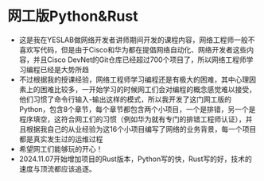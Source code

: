 # 网工版Python&Rust
* 这是我在YESLAB做网络开发者讲师期间开发的课程内容，网络工程师一般不喜欢写代码，但是由于Cisco和华为都在提倡网络自动化、网络开发者这些内容，并且Cisco DevNet的Git仓库已经超过700个项目了，所以网络工程师学习编程已经是大势所趋
* 不过根据我的授课经验，网络工程师学习编程还是有极大的困难，其中心理因素上的困难比较多，一开始学习的时候网工们会对编程的概念感觉难以接受，他们习惯了命令行输入-输出这样的模式，所以我开发了这门网工版的Python，包含8个章节，每个章节都包含两个小项目，一个是排错，另一个是程序填空，这符合网工们的习惯（例如华为就有专门的排错工程师认证），并且根据我自己的从业经验为这16个小项目编写了网络的业务背景，每一个项目都是真实发生过的运维过程
* 希望网工们能够玩的开心！
* 2024.11.07开始增加项目的Rust版本，Python写的快，Rust写的好，技术的速度与顶流都应该追逐。
